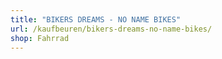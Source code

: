 ```yaml
---
title: "BIKERS DREAMS - NO NAME BIKES"
url: /kaufbeuren/bikers-dreams-no-name-bikes/
shop: Fahrrad
---
```

